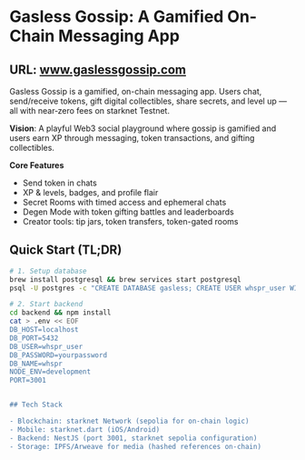 # Gasless Gossip: A Gamified On-Chain Messaging App

## URL: www.gaslessgossip.com

Gasless Gossip is a gamified, on-chain messaging app. Users chat, send/receive tokens, gift digital collectibles, share secrets, and level up — all with near‑zero fees on starknet Testnet.

**Vision**: A playful Web3 social playground where gossip is gamified and users earn XP through messaging, token transactions, and gifting collectibles.

**Core Features**
- Send token in chats 
- XP & levels, badges, and profile flair
- Secret Rooms with timed access and ephemeral chats
- Degen Mode with token gifting battles and leaderboards
- Creator tools: tip jars, token transfers, token-gated rooms


## Quick Start (TL;DR)

```bash
# 1. Setup database
brew install postgresql && brew services start postgresql
psql -U postgres -c "CREATE DATABASE gasless; CREATE USER whspr_user WITH PASSWORD 'yourpassword'; GRANT ALL PRIVILEGES ON DATABASE whspr TO whspr_user;"

# 2. Start backend
cd backend && npm install
cat > .env << EOF
DB_HOST=localhost
DB_PORT=5432
DB_USER=whspr_user
DB_PASSWORD=yourpassword
DB_NAME=whspr
NODE_ENV=development
PORT=3001


## Tech Stack

- Blockchain: starknet Network (sepolia for on-chain logic)
- Mobile: starknet.dart (iOS/Android)
- Backend: NestJS (port 3001, starknet sepolia configuration)
- Storage: IPFS/Arweave for media (hashed references on-chain)









